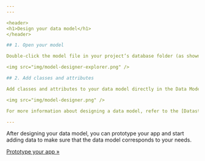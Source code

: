 ```yaml
---
---

<header>
<h1>Design your data model</h1>
</header>

## 1. Open your model

Double-click the model file in your project’s database folder (as shown below) or click on the <img class="inline" src="img/model-designer-shortcut.png"> button to access your project’s model.

<img src="img/model-designer-explorer.png" />

## 2. Add classes and attributes

Add classes and attributes to your data model directly in the Data Model Editor (as shown below) or by using the [Datastore API](http://doc.wakanda.org/home2.en.html/Datastore/Datastore.100-588923.en.html){:target="_blank"}. Once you have designed your data model, save it.

<img src="img/model-designer.png" />

For more information about designing a data model, refer to the [Datastore Model](http://doc.wakanda.org/home2.en.html#/User-Guide/Datastore-Model.200-1102147.en.html){:target="_blank"} chapter in the Wakanda Studio User Guide.

---
```


After designing your data model, you can prototype your app and start adding data to make sure that the data model corresponds to your needs.

[Prototype your app »](prototype.html)
